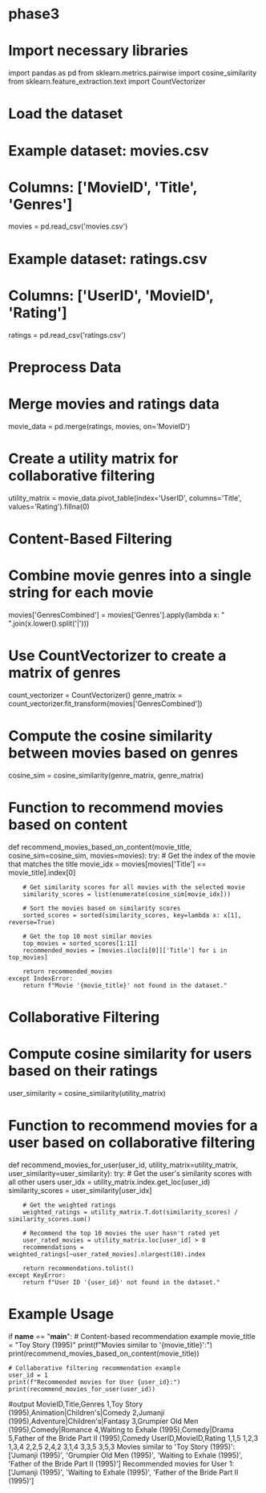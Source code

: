 # phase3
# Import necessary libraries
import pandas as pd
from sklearn.metrics.pairwise import cosine_similarity
from sklearn.feature_extraction.text import CountVectorizer

# Load the dataset
# Example dataset: movies.csv
# Columns: ['MovieID', 'Title', 'Genres']
movies = pd.read_csv('movies.csv')

# Example dataset: ratings.csv
# Columns: ['UserID', 'MovieID', 'Rating']
ratings = pd.read_csv('ratings.csv')

# Preprocess Data
# Merge movies and ratings data
movie_data = pd.merge(ratings, movies, on='MovieID')

# Create a utility matrix for collaborative filtering
utility_matrix = movie_data.pivot_table(index='UserID', columns='Title', values='Rating').fillna(0)

# Content-Based Filtering
# Combine movie genres into a single string for each movie
movies['GenresCombined'] = movies['Genres'].apply(lambda x: " ".join(x.lower().split('|')))

# Use CountVectorizer to create a matrix of genres
count_vectorizer = CountVectorizer()
genre_matrix = count_vectorizer.fit_transform(movies['GenresCombined'])

# Compute the cosine similarity between movies based on genres
cosine_sim = cosine_similarity(genre_matrix, genre_matrix)

# Function to recommend movies based on content
def recommend_movies_based_on_content(movie_title, cosine_sim=cosine_sim, movies=movies):
    try:
        # Get the index of the movie that matches the title
        movie_idx = movies[movies['Title'] == movie_title].index[0]

        # Get similarity scores for all movies with the selected movie
        similarity_scores = list(enumerate(cosine_sim[movie_idx]))

        # Sort the movies based on similarity scores
        sorted_scores = sorted(similarity_scores, key=lambda x: x[1], reverse=True)

        # Get the top 10 most similar movies
        top_movies = sorted_scores[1:11]
        recommended_movies = [movies.iloc[i[0]]['Title'] for i in top_movies]

        return recommended_movies
    except IndexError:
        return f"Movie '{movie_title}' not found in the dataset."

# Collaborative Filtering
# Compute cosine similarity for users based on their ratings
user_similarity = cosine_similarity(utility_matrix)

# Function to recommend movies for a user based on collaborative filtering
def recommend_movies_for_user(user_id, utility_matrix=utility_matrix, user_similarity=user_similarity):
    try:
        # Get the user's similarity scores with all other users
        user_idx = utility_matrix.index.get_loc(user_id)
        similarity_scores = user_similarity[user_idx]

        # Get the weighted ratings
        weighted_ratings = utility_matrix.T.dot(similarity_scores) / similarity_scores.sum()

        # Recommend the top 10 movies the user hasn't rated yet
        user_rated_movies = utility_matrix.loc[user_id] > 0
        recommendations = weighted_ratings[~user_rated_movies].nlargest(10).index

        return recommendations.tolist()
    except KeyError:
        return f"User ID '{user_id}' not found in the dataset."

# Example Usage
if __name__ == "__main__":
    # Content-based recommendation example
    movie_title = "Toy Story (1995)"
    print(f"Movies similar to '{movie_title}':")
    print(recommend_movies_based_on_content(movie_title))

    # Collaborative filtering recommendation example
    user_id = 1
    print(f"Recommended movies for User {user_id}:")
    print(recommend_movies_for_user(user_id))
#output
MovieID,Title,Genres
1,Toy Story (1995),Animation|Children's|Comedy
2,Jumanji (1995),Adventure|Children's|Fantasy
3,Grumpier Old Men (1995),Comedy|Romance
4,Waiting to Exhale (1995),Comedy|Drama
5,Father of the Bride Part II (1995),Comedy
UserID,MovieID,Rating
1,1,5
1,2,3
1,3,4
2,2,5
2,4,2
3,1,4
3,3,5
3,5,3
Movies similar to 'Toy Story (1995)':
['Jumanji (1995)', 'Grumpier Old Men (1995)', 'Waiting to Exhale (1995)', 'Father of the Bride Part II (1995)']
Recommended movies for User 1:
['Jumanji (1995)', 'Waiting to Exhale (1995)', 'Father of the Bride Part II (1995)']
